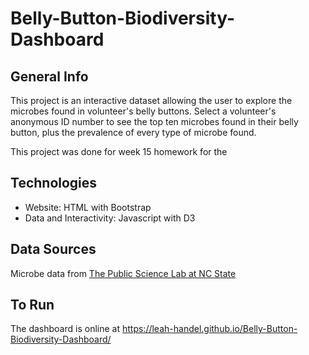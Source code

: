 # Belly-Button-Biodiversity-Dashboard

## General Info

This project is an interactive dataset allowing the user to explore the microbes found in volunteer's belly buttons. Select a volunteer's anonymous ID number to see the top ten microbes found in their belly button, plus the prevalence of every type of microbe found.

This project was done for week 15 homework for the 

## Technologies

* Website: HTML with Bootstrap
* Data and Interactivity: Javascript with D3

## Data Sources

Microbe data from [The Public Science Lab at NC State](http://robdunnlab.com/projects/belly-button-biodiversity/)

## To Run

The dashboard is online at https://leah-handel.github.io/Belly-Button-Biodiversity-Dashboard/